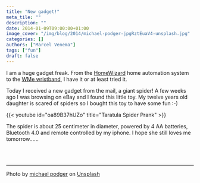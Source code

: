 ```yaml
---
title: "New gadget!"
meta_tile: ""
description: ""
date: 2014-01-09T09:00:00+01:00
image_cover: "/img/blog/2014/michael-podger-jpgRztEuaV4-unsplash.jpg"
categories: []
authors: ["Marcel Venema"] 
tags: ["fun"]
draft: false
---
```


I am a huge gadget freak. From the [HomeWizard](http://homewizard.nl/) home automation system to the [WMe wristband](http://www.phyode.com/products.html), I have it or at least tried it.

Today I received a new gadget from the mail, a giant spider! A few weeks ago I was browsing on eBay and I found this little toy. My twelve years old daughter is scared of spiders so I bought this toy to have some fun :-)

{{< youtube id="oa89B37hUZo" title="Taratula Spider Prank" >}}

The spider is about 25 centimeter in diameter, powered by 4 AA batteries, Bluetooth 4.0 and remote controlled by my iphone. I hope she still loves me tomorrow…...

&nbsp;  
&nbsp;  

---

Photo by <a href="https://unsplash.com/@jammypodger7470?utm_content=creditCopyText&utm_medium=referral&utm_source=unsplash">michael podger</a> on <a href="https://unsplash.com/photos/tilt-shift-photography-of-dew-on-spider-web-jpgRztEuaV4?utm_content=creditCopyText&utm_medium=referral&utm_source=unsplash">Unsplash</a>

&nbsp;  
